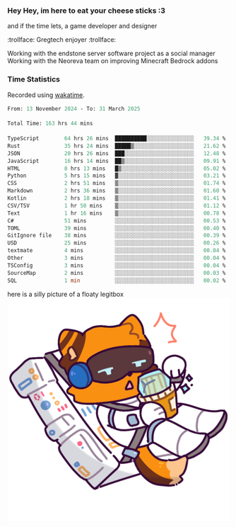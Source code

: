 ### Hey Hey, im here to eat your cheese sticks :3
and if the time lets, a game developer and designer

:trollface: Gregtech enjoyer :trollface:

Working with the endstone server software project as a social manager<br>
Working with the Neoreva team on improving Minecraft Bedrock addons

### Time Statistics
Recorded using [wakatime](https://wakatime.com).

<!--START_SECTION:waka-->

```ocaml
From: 13 November 2024 - To: 31 March 2025

Total Time: 163 hrs 44 mins

TypeScript        64 hrs 26 mins  ██████████░░░░░░░░░░░░░░░   39.34 %
Rust              35 hrs 24 mins  █████▒░░░░░░░░░░░░░░░░░░░   21.62 %
JSON              20 hrs 26 mins  ███░░░░░░░░░░░░░░░░░░░░░░   12.48 %
JavaScript        16 hrs 14 mins  ██▒░░░░░░░░░░░░░░░░░░░░░░   09.91 %
HTML              8 hrs 13 mins   █▒░░░░░░░░░░░░░░░░░░░░░░░   05.02 %
Python            5 hrs 15 mins   ▓░░░░░░░░░░░░░░░░░░░░░░░░   03.21 %
CSS               2 hrs 51 mins   ▒░░░░░░░░░░░░░░░░░░░░░░░░   01.74 %
Markdown          2 hrs 36 mins   ▒░░░░░░░░░░░░░░░░░░░░░░░░   01.60 %
Kotlin            2 hrs 18 mins   ▒░░░░░░░░░░░░░░░░░░░░░░░░   01.41 %
CSV/TSV           1 hr 50 mins    ▒░░░░░░░░░░░░░░░░░░░░░░░░   01.12 %
Text              1 hr 16 mins    ▒░░░░░░░░░░░░░░░░░░░░░░░░   00.78 %
C#                51 mins         ░░░░░░░░░░░░░░░░░░░░░░░░░   00.53 %
TOML              39 mins         ░░░░░░░░░░░░░░░░░░░░░░░░░   00.40 %
GitIgnore file    38 mins         ░░░░░░░░░░░░░░░░░░░░░░░░░   00.39 %
USD               25 mins         ░░░░░░░░░░░░░░░░░░░░░░░░░   00.26 %
textmate          4 mins          ░░░░░░░░░░░░░░░░░░░░░░░░░   00.04 %
Other             3 mins          ░░░░░░░░░░░░░░░░░░░░░░░░░   00.04 %
TSConfig          3 mins          ░░░░░░░░░░░░░░░░░░░░░░░░░   00.04 %
SourceMap         2 mins          ░░░░░░░░░░░░░░░░░░░░░░░░░   00.03 %
SQL               1 min           ░░░░░░░░░░░░░░░░░░░░░░░░░   00.02 %
```

<!--END_SECTION:waka-->

here is a silly picture of a floaty legitbox
![Silly legitbox](goobernoback_lower.png)
